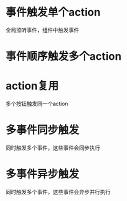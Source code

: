 # 事件触发单个action
全局监听事件，组件中触发事件

<code src="./demos/events/basic.tsx"></code>

# 事件顺序触发多个action

<code src="./demos/events/basic-form.tsx"></code>

# action复用
多个按钮触发同一个action

<code src="./demos/events/action-reuse.tsx"></code>

# 多事件同步触发
同时触发多个事件，这些事件会同步执行

<code src="./demos/events/multi-sync-events.tsx"></code>

# 多事件异步触发
同时触发多个事件，这些事件会异步并行执行

<code src="./demos/events/multiple-async-events.tsx"></code>
